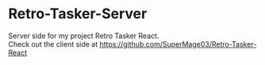 # Retro-Tasker-Server
Server side for my project Retro Tasker React.<br />
Check out the client side at https://github.com/SuperMage03/Retro-Tasker-React
